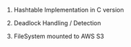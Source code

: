 1. Hashtable Implementation in C version

2. Deadlock Handling / Detection

3. FileSystem mounted to AWS S3